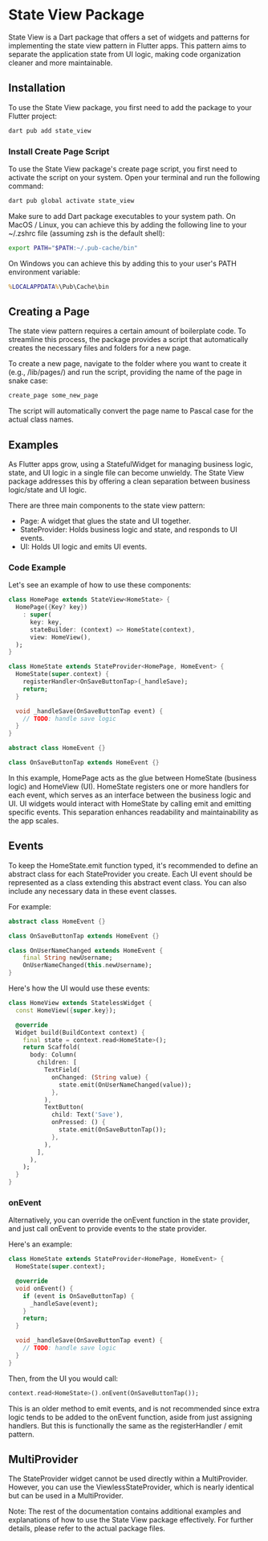 # State View Package

State View is a Dart package that offers a set of widgets and patterns for implementing the state view pattern in Flutter apps. This pattern aims to separate the application state from UI logic, making code organization cleaner and more maintainable.

## Installation

To use the State View package, you first need to add the package to your Flutter project:

```bash
dart pub add state_view
```

### Install Create Page Script

To use the State View package's create page script, you first need to activate the script on your system. Open your terminal and run the following command:

```zsh
dart pub global activate state_view
```

Make sure to add Dart package executables to your system path. On MacOS / Linux, you can achieve this by adding the following line to your ~/.zshrc file (assuming zsh is the default shell):

```zsh
export PATH="$PATH:~/.pub-cache/bin"
```

On Windows you can achieve this by adding this to your user's PATH environment variable:

```cmd
%LOCALAPPDATA%\Pub\Cache\bin
```

## Creating a Page

The state view pattern requires a certain amount of boilerplate code. To streamline this process, the package provides a script that automatically creates the necessary files and folders for a new page.

To create a new page, navigate to the folder where you want to create it (e.g., /lib/pages/) and run the script, providing the name of the page in snake case:

```zsh
create_page some_new_page
```

The script will automatically convert the page name to Pascal case for the actual class names.

## Examples

As Flutter apps grow, using a StatefulWidget for managing business logic, state, and UI logic in a single file can become unwieldy. The State View package addresses this by offering a clean separation between business logic/state and UI logic.

There are three main components to the state view pattern:

-   Page: A widget that glues the state and UI together.
-   StateProvider: Holds business logic and state, and responds to UI events.
-   UI: Holds UI logic and emits UI events.

### Code Example

Let's see an example of how to use these components:

```dart
class HomePage extends StateView<HomeState> {
  HomePage({Key? key})
    : super(
      key: key,
      stateBuilder: (context) => HomeState(context),
      view: HomeView(),
  );
}

class HomeState extends StateProvider<HomePage, HomeEvent> {
  HomeState(super.context) {
    registerHandler<OnSaveButtonTap>(_handleSave);
    return;
  }

  void _handleSave(OnSaveButtonTap event) {
    // TODO: handle save logic
  }
}

abstract class HomeEvent {}

class OnSaveButtonTap extends HomeEvent {}
```

In this example, HomePage acts as the glue between HomeState (business logic) and HomeView (UI). HomeState registers one or more handlers for each event, which serves as an interface between the business logic and UI. UI widgets would interact with HomeState by calling emit and emitting specific events. This separation enhances readability and maintainability as the app scales.

## Events

To keep the HomeState.emit function typed, it's recommended to define an abstract class for each StateProvider you create. Each UI event should be represented as a class extending this abstract event class. You can also include any necessary data in these event classes.

For example:

```dart
abstract class HomeEvent {}

class OnSaveButtonTap extends HomeEvent {}

class OnUserNameChanged extends HomeEvent {
    final String newUsername;
    OnUserNameChanged(this.newUsername);
}
```

Here's how the UI would use these events:

```dart
class HomeView extends StatelessWidget {
  const HomeView({super.key});

  @override
  Widget build(BuildContext context) {
    final state = context.read<HomeState>();
    return Scaffold(
      body: Column(
        children: [
          TextField(
            onChanged: (String value) {
              state.emit(OnUserNameChanged(value));
            },
          ),
          TextButton(
            child: Text('Save'),
            onPressed: () {
              state.emit(OnSaveButtonTap());
            },
          ),
        ],
      ),
    );
  }
}
```

### onEvent

Alternatively, you can override the onEvent function in the state provider, and just call onEvent to provide events to the state provider.

Here's an example:

```dart
class HomeState extends StateProvider<HomePage, HomeEvent> {
  HomeState(super.context);

  @override
  void onEvent() {
    if (event is OnSaveButtonTap) {
      _handleSave(event);
    }
    return;
  }

  void _handleSave(OnSaveButtonTap event) {
    // TODO: handle save logic
  }
}
```

Then, from the UI you would call:

```dart
context.read<HomeState>().onEvent(OnSaveButtonTap());
```

This is an older method to emit events, and is not recommended since extra logic tends to be added to the onEvent function, aside from just assigning handlers. But this is functionally the same as the registerHandler / emit pattern.

## MultiProvider

The StateProvider widget cannot be used directly within a MultiProvider. However, you can use the ViewlessStateProvider, which is nearly identical but can be used in a MultiProvider.

Note: The rest of the documentation contains additional examples and explanations of how to use the State View package effectively. For further details, please refer to the actual package files.
